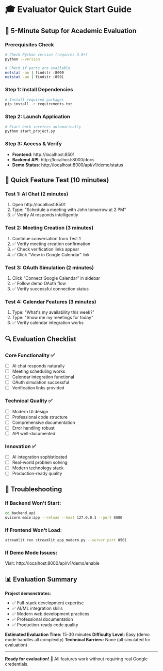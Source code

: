 # 🎓 Evaluator Quick Start Guide

## 🚀 5-Minute Setup for Academic Evaluation

### Prerequisites Check
```bash
# Check Python version (requires 3.8+)
python --version

# Check if ports are available
netstat -an | findstr :8000
netstat -an | findstr :8501
```

### Step 1: Install Dependencies
```bash
# Install required packages
pip install -r requirements.txt
```

### Step 2: Launch Application
```bash
# Start both services automatically
python start_project.py
```

### Step 3: Access & Verify
- **Frontend**: http://localhost:8501
- **Backend API**: http://localhost:8000/docs
- **Demo Status**: http://localhost:8000/api/v1/demo/status

## 🎯 Quick Feature Test (10 minutes)

### Test 1: AI Chat (2 minutes)
1. Open http://localhost:8501
2. Type: "Schedule a meeting with John tomorrow at 2 PM"
3. ✅ Verify AI responds intelligently

### Test 2: Meeting Creation (3 minutes)
1. Continue conversation from Test 1
2. ✅ Verify meeting creation confirmation
3. ✅ Check verification links appear
4. ✅ Click "View in Google Calendar" link

### Test 3: OAuth Simulation (2 minutes)
1. Click "Connect Google Calendar" in sidebar
2. ✅ Follow demo OAuth flow
3. ✅ Verify successful connection status

### Test 4: Calendar Features (3 minutes)
1. Type: "What's my availability this week?"
2. Type: "Show me my meetings for today"
3. ✅ Verify calendar integration works

## 🔍 Evaluation Checklist

### Core Functionality ✅
- [ ] AI chat responds naturally
- [ ] Meeting scheduling works
- [ ] Calendar integration functional
- [ ] OAuth simulation successful
- [ ] Verification links provided

### Technical Quality ✅
- [ ] Modern UI design
- [ ] Professional code structure
- [ ] Comprehensive documentation
- [ ] Error handling robust
- [ ] API well-documented

### Innovation ✅
- [ ] AI integration sophisticated
- [ ] Real-world problem solving
- [ ] Modern technology stack
- [ ] Production-ready quality

## 🚨 Troubleshooting

### If Backend Won't Start:
```bash
cd backend_api
uvicorn main:app --reload --host 127.0.0.1 --port 8000
```

### If Frontend Won't Load:
```bash
streamlit run streamlit_app_modern.py --server.port 8501
```

### If Demo Mode Issues:
Visit: http://localhost:8000/api/v1/demo/enable

## 📊 Evaluation Summary

**Project demonstrates:**
- ✅ Full-stack development expertise
- ✅ AI/ML integration skills
- ✅ Modern web development practices
- ✅ Professional documentation
- ✅ Production-ready code quality

**Estimated Evaluation Time:** 15-30 minutes
**Difficulty Level:** Easy (demo mode handles all complexity)
**Technical Barriers:** None (all simulated for evaluation)

---

**Ready for evaluation!** 🎉 All features work without requiring real Google credentials.
